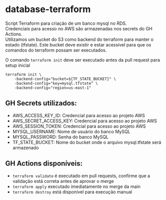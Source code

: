 # database-terraform

Script Terraform para criação de um banco mysql no RDS.  
Credenciais para acesso no AWS são armazenadas nos secrets do GH Actions.  
Utilizamos um bucket do S3 como backend do terraform para manter o estado (tfstate). Este bucket deve existir e estar acessível
para que os comandos do terraform possam ser executados.  

O comando `terraform init` deve ser executado antes da pull request para setup inicial
```
terraform init \
    -backend-config="bucket=${TF_STATE_BUCKET}" \
    -backend-config="key=mysql.tfstate" \
    -backend-config="region=us-east-1"
```

## GH Secrets utilizados:
- AWS_ACCESS_KEY_ID: Credencial para acesso ao projeto AWS
- AWS_SECRET_ACCESS_KEY: Credencial para acesso ao projeto AWS
- AWS_SESSION_TOKEN: Credencial para acesso ao projeto AWS
- MYSQL_USERNAME: Nome de usuário do banco MySQL 
- MYSQL_PASSWORD: Senha do banco MySQL
- TF_STATE_BUCKET: Nome do bucket onde o arquivo mysql.tfstate será armazenado

## GH Actions disponíveis:
- `terraform validate` é executado em pull requests, confirme que a validação está correta antes de aprovar o merge
- `terraform apply` executado imediatamente no merge da main
- `terraform destroy` está disponível para execução manual
